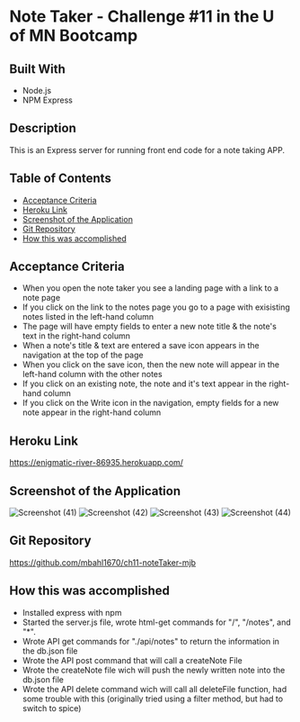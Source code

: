 # Note Taker - Challenge #11 in the U of MN Bootcamp

## Built With
* Node.js
* NPM Express

## Description
This is an Express server for running front end code for a note taking APP.

## Table of Contents
* [Acceptance Criteria](#acceptance-criteria)
* [Heroku Link](#heroku-link)
* [Screenshot of the Application](#screenshot-of-the-application)
* [Git Repository](#git-repository)
* [How this was accomplished](#how-this-was-accomplished)

## Acceptance Criteria
* When you open the note taker you see a landing page with a link to a note page
* If you click on the link to the notes page you go to a page with exisisting notes listed in the left-hand column
* The page will have empty fields to enter a new note title & the note's text in the right-hand column
* When a note's title & text are entered a save icon appears in the navigation at the top of the page
* When you click on the save icon, then the new note will appear in the left-hand column with the other notes
* If you click on an existing note, the note and it's text appear in the right-hand column
* If you click on the Write icon in the navigation, empty fields for a new note appear in the right-hand column

## Heroku Link
https://enigmatic-river-86935.herokuapp.com/

## Screenshot of the Application
![Screenshot (41)](https://user-images.githubusercontent.com/90292697/147370203-c01adb43-a29a-4e93-9cc6-21b0eda95b57.png)
![Screenshot (42)](https://user-images.githubusercontent.com/90292697/147370208-5a083548-7839-486e-8fd2-fc38d564630d.png)
![Screenshot (43)](https://user-images.githubusercontent.com/90292697/147370212-8584d3d4-7b5a-4eab-8585-88455427b9da.png)
![Screenshot (44)](https://user-images.githubusercontent.com/90292697/147370215-2492636f-cbf7-42c0-b672-6f3cc489e98e.png)

## Git Repository
https://github.com/mbahl1670/ch11-noteTaker-mjb

## How this was accomplished
* Installed express with npm
* Started the server.js file, wrote html-get commands for "/", "/notes", and "*".  
* Wrote API get commands for "./api/notes" to return the information in the db.json file
* Wrote the API post command that will call a createNote File
* Wrote the createNote file wich will push the newly written note into the db.json file
* Wrote the API delete command wich will call all deleteFile function, had some trouble with this (originally tried using a filter method, but had to switch to spice)
